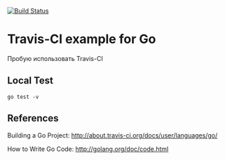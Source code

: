 [![Build Status](https://travis-ci.org/atotto/travisci-golang-example.png)](https://travis-ci.org/atotto/travisci-golang-example)

# Travis-CI example for Go

Пробую использовать Travis-CI


## Local Test
    
    go test -v


## References

Building a Go Project: http://about.travis-ci.org/docs/user/languages/go/

How to Write Go Code: http://golang.org/doc/code.html


